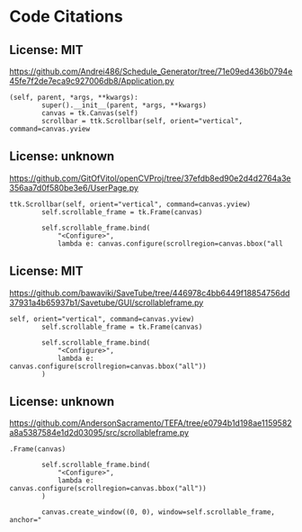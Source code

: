 # Code Citations

## License: MIT
https://github.com/Andrei486/Schedule_Generator/tree/71e09ed436b0794e45fe7f2de7eca9c927006db8/Application.py

```
(self, parent, *args, **kwargs):
        super().__init__(parent, *args, **kwargs)
        canvas = tk.Canvas(self)
        scrollbar = ttk.Scrollbar(self, orient="vertical", command=canvas.yview
```


## License: unknown
https://github.com/GitOfVitol/openCVProj/tree/37efdb8ed90e2d4d2764a3e356aa7d0f580be3e6/UserPage.py

```
ttk.Scrollbar(self, orient="vertical", command=canvas.yview)
        self.scrollable_frame = tk.Frame(canvas)

        self.scrollable_frame.bind(
            "<Configure>",
            lambda e: canvas.configure(scrollregion=canvas.bbox("all
```


## License: MIT
https://github.com/bawaviki/SaveTube/tree/446978c4bb6449f18854756dd37931a4b65937b1/Savetube/GUI/scrollableframe.py

```
self, orient="vertical", command=canvas.yview)
        self.scrollable_frame = tk.Frame(canvas)

        self.scrollable_frame.bind(
            "<Configure>",
            lambda e: canvas.configure(scrollregion=canvas.bbox("all"))
        )
```


## License: unknown
https://github.com/AndersonSacramento/TEFA/tree/e0794b1d198ae1159582a8a5387584e1d2d03095/src/scrollableframe.py

```
.Frame(canvas)

        self.scrollable_frame.bind(
            "<Configure>",
            lambda e: canvas.configure(scrollregion=canvas.bbox("all"))
        )

        canvas.create_window((0, 0), window=self.scrollable_frame, anchor="
```

